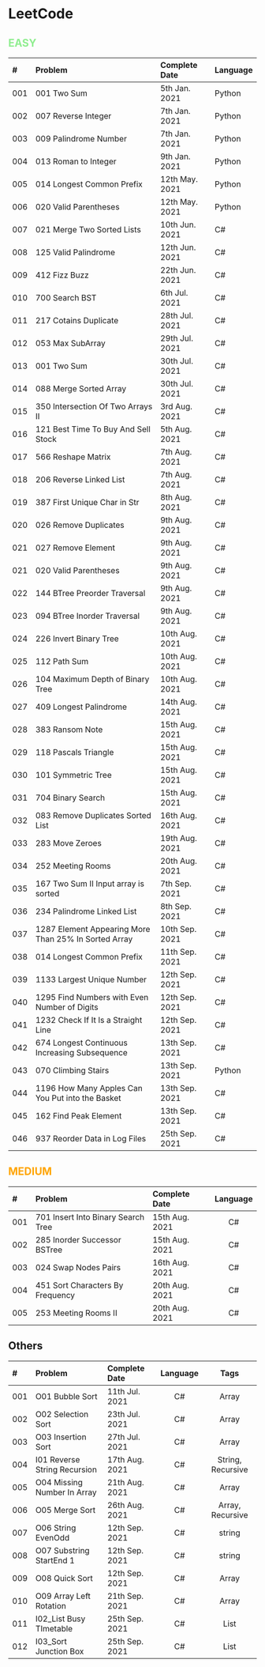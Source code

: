 # LeetCode

## <span style="color:LightGreen">**EASY**</span>
| #     | Problem                               | Complete Date     | Language     |
| :---  | :---                                  |    :----          | :----        |
| 001   | 001 Two Sum                           | 5th Jan.  2021    | Python       |
| 002   | 007 Reverse Integer                   | 7th Jan.  2021    | Python       |
| 003   | 009 Palindrome Number                 | 7th Jan.  2021    | Python       |
| 004   | 013 Roman to Integer                  | 9th Jan.  2021    | Python       |
| 005   | 014 Longest Common Prefix             | 12th May. 2021    | Python       |
| 006   | 020 Valid Parentheses                 | 12th May. 2021    | Python       |
| 007   | 021 Merge Two Sorted Lists            | 10th Jun. 2021    | C#           |
| 008   | 125 Valid Palindrome                  | 12th Jun. 2021    | C#           |
| 009   | 412 Fizz Buzz                         | 22th Jun. 2021    | C#           |
| 010   | 700 Search BST                        | 6th Jul. 2021     | C#           |
| 011   | 217 Cotains Duplicate                 | 28th Jul. 2021    | C#           |
| 012   | 053 Max SubArray                      | 29th Jul. 2021    | C#           |
| 013   | 001 Two Sum                           | 30th Jul. 2021    | C#           |
| 014   | 088 Merge Sorted Array                | 30th Jul. 2021    | C#           |
| 015   | 350 Intersection Of Two Arrays II     | 3rd Aug. 2021     | C#           |
| 016   | 121 Best Time To Buy And Sell Stock   | 5th Aug. 2021     | C#           |
| 017   | 566 Reshape Matrix                    | 7th Aug. 2021     | C#           |
| 018   | 206 Reverse Linked List               | 7th Aug. 2021     | C#           |
| 019   | 387 First Unique Char in Str          | 8th Aug. 2021     | C#           |
| 020   | 026 Remove Duplicates                 | 9th Aug. 2021     | C#           |
| 021   | 027 Remove Element                    | 9th Aug. 2021     | C#           |
| 021   | 020 Valid Parentheses                 | 9th Aug. 2021     | C#           |
| 022   | 144 BTree Preorder Traversal          | 9th Aug. 2021     | C#           |
| 023   | 094 BTree Inorder Traversal           | 9th Aug. 2021     | C#           |
| 024   | 226 Invert Binary Tree                | 10th Aug. 2021    | C#           |
| 025   | 112 Path Sum                          | 10th Aug. 2021    | C#           |
| 026   | 104 Maximum Depth of Binary Tree      | 10th Aug. 2021    | C#           |
| 027   | 409 Longest Palindrome                | 14th Aug. 2021    | C#           |
| 028   | 383 Ransom Note                       | 15th Aug. 2021    | C#           |
| 029   | 118 Pascals Triangle                  | 15th Aug. 2021    | C#           |
| 030   | 101 Symmetric Tree                    | 15th Aug. 2021    | C#           |
| 031   | 704 Binary Search                     | 15th Aug. 2021    | C#           |
| 032   | 083 Remove Duplicates Sorted List     | 16th Aug. 2021    | C#           |
| 033   | 283 Move Zeroes                       | 19th Aug. 2021    | C#           |
| 034   | 252 Meeting Rooms                     | 20th Aug. 2021    | C#           |
| 035   | 167 Two Sum II Input array is sorted  | 7th Sep. 2021     | C#           |
| 036   | 234 Palindrome Linked List            | 8th Sep. 2021     | C#           |
| 037   | 1287 Element Appearing More Than 25% In Sorted Array | 10th Sep. 2021    | C#           |
| 038   | 014 Longest Common Prefix             | 11th Sep. 2021    | C#           | 
| 039   | 1133 Largest Unique Number            | 12th Sep. 2021    | C#           |
| 040   | 1295 Find Numbers with Even Number of Digits | 12th Sep. 2021    | C#           |
| 041   | 1232 Check If It Is a Straight Line   | 12th Sep. 2021    | C#           |
| 042   | 674 Longest Continuous Increasing Subsequence | 13th Sep. 2021    | C#           |
| 043   | 070 Climbing Stairs                   | 13th Sep.  2021   | Python       |
| 044   | 1196 How Many Apples Can You Put into the Basket | 13th Sep. 2021    | C#           |
| 045   | 162 Find Peak Element                 | 13th Sep. 2021    | C#           |
| 046   | 937 Reorder Data in Log Files         | 25th Sep. 2021    | C#           |

## <span style="color:Orange">**MEDIUM**</span>
| #     | Problem                               | Complete Date     | Language     |
| :---  | :---                                  |    :----          | :----:       | 
| 001   | 701 Insert Into Binary Search Tree    | 15th Aug. 2021    | C#           |
| 002   | 285 Inorder Successor BSTree          | 15th Aug. 2021    | C#           |
| 003   | 024 Swap Nodes Pairs                  | 16th Aug. 2021    | C#           |
| 004   | 451 Sort Characters By Frequency      | 20th Aug. 2021    | C#           |
| 005   | 253 Meeting Rooms II                  | 20th Aug. 2021    | C#           |

## **Others**</span>
| #     | Problem                               | Complete Date     | Language     | Tags                                    |
| :---  | :---                                  |    :----          | :----:       | :----:                                  |
| 001   | O01 Bubble Sort                       | 11th Jul. 2021    | C#           | Array                                   |
| 002   | O02 Selection Sort                    | 23th Jul. 2021    | C#           | Array                                   |
| 003   | O03 Insertion Sort                    | 27th Jul. 2021    | C#           | Array                                   |
| 004   | I01 Reverse String Recursion          | 17th Aug. 2021    | C#           | String, Recursive                       |
| 005   | O04 Missing Number In Array           | 21th Aug. 2021    | C#           | Array                                   |
| 006   | O05 Merge Sort                        | 26th Aug. 2021    | C#           | Array, Recursive                        |
| 007   | O06 String EvenOdd                    | 12th Sep. 2021    | C#           | string                                  |
| 008   | O07 Substring StartEnd 1              | 12th Sep. 2021    | C#           | string                                  |
| 009   | O08 Quick Sort                        | 12th Sep. 2021    | C#           | Array                                   |
| 010   | O09 Array Left Rotation               | 21th Sep. 2021    | C#           | Array                                   |
| 011   | I02_List Busy TImetable               | 25th Sep. 2021    | C#           | List                                    |
| 012   | I03_Sort Junction Box                 | 25th Sep. 2021    | C#           | List                                    |

